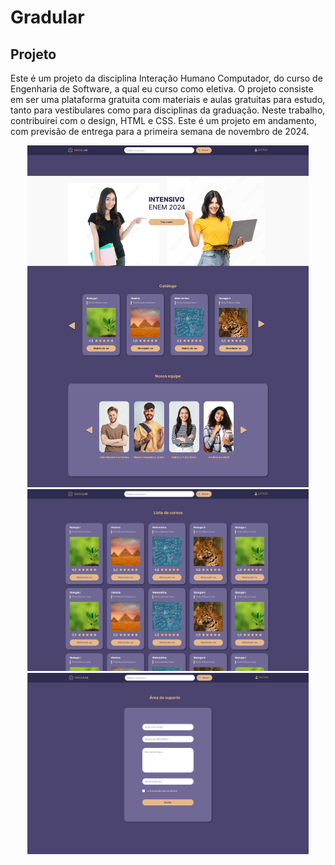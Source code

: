 # Gradular

## Projeto
Este é um projeto da disciplina Interação Humano Computador, do curso de Engenharia de Software, a qual eu curso como eletiva. O projeto consiste em ser uma plataforma gratuita com materiais e aulas gratuitas para estudo, tanto para vestibulares como para disciplinas da graduação.
Neste trabalho, contribuirei com o design, HTML e CSS. Este é um projeto em andamento, com previsão de entrega para a primeira semana de novembro de 2024.

<p align="center">
<img width="450" src="figma/Home.png"><br>
<img width="450" src="figma/Lista de cursos.png"><br>
<img width="450" src="figma/Área do suporte.png"><br>
</p>


